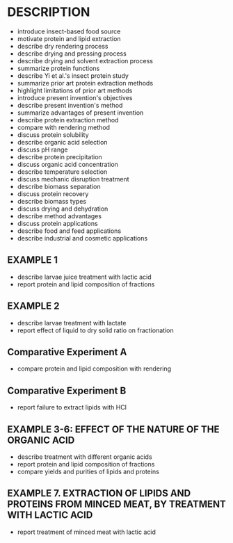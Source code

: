 # DESCRIPTION

- introduce insect-based food source
- motivate protein and lipid extraction
- describe dry rendering process
- describe drying and pressing process
- describe drying and solvent extraction process
- summarize protein functions
- describe Yi et al.'s insect protein study
- summarize prior art protein extraction methods
- highlight limitations of prior art methods
- introduce present invention's objectives
- describe present invention's method
- summarize advantages of present invention
- describe protein extraction method
- compare with rendering method
- discuss protein solubility
- describe organic acid selection
- discuss pH range
- describe protein precipitation
- discuss organic acid concentration
- describe temperature selection
- discuss mechanic disruption treatment
- describe biomass separation
- discuss protein recovery
- describe biomass types
- discuss drying and dehydration
- describe method advantages
- discuss protein applications
- describe food and feed applications
- describe industrial and cosmetic applications

## EXAMPLE 1

- describe larvae juice treatment with lactic acid
- report protein and lipid composition of fractions

## EXAMPLE 2

- describe larvae treatment with lactate
- report effect of liquid to dry solid ratio on fractionation

## Comparative Experiment A

- compare protein and lipid composition with rendering

## Comparative Experiment B

- report failure to extract lipids with HCl

## EXAMPLE 3-6: EFFECT OF THE NATURE OF THE ORGANIC ACID

- describe treatment with different organic acids
- report protein and lipid composition of fractions
- compare yields and purities of lipids and proteins

## EXAMPLE 7. EXTRACTION OF LIPIDS AND PROTEINS FROM MINCED MEAT, BY TREATMENT WITH LACTIC ACID

- report treatment of minced meat with lactic acid

